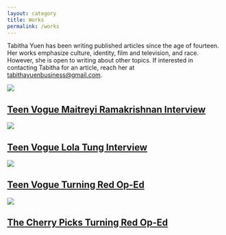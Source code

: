 ```yaml
---
layout: category
title: Works
permalink: /works
---
```



Tabitha Yuen has been writing published articles since the age of fourteen. Her works emphasize culture, identity, film and television, and race. However, she is open to writing about other topics. If interested in contacting Tabitha for an article, reach her at tabithayuenbusiness@gmail.com.

<img src="{{ site.baseurl }}/assets/img/maitreyi ramakrishnan.jpg">

## [Teen Vogue Maitreyi Ramakrishnan Interview](https://www.teenvogue.com/story/never-have-i-ever-season-3-maitreyi-ramakrishnan-interview)


<img src="{{ site.baseurl }}/assets/img/lolatung.jpg">

## [Teen Vogue Lola Tung Interview](https://www.teenvogue.com/story/the-summer-i-turned-pretty-star-lola-tung-on-self-love-asian-representation-and-taylor-swift)

<img src="{{ site.baseurl }}/assets/img/teenvoguemei.jpg">

## [Teen Vogue Turning Red Op-Ed](https://www.teenvogue.com/story/turning-red-made-me-feel-understood-as-a-chinese-american-teen)

<img src="{{ site.baseurl }}/assets/img/turningredcherry.jpg">

## [The Cherry Picks Turning Red Op-Ed](https://www.thecherrypicks.com/stories/turning-red-teenage-girl/)
